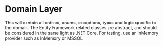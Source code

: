 ﻿# Domain Layer

This will contain all entities, enums, exceptions, types and logic specific to the domain.
The Entity Framework related classes are abstract, and should be considered in the same light as .NET Core.
For testing, use an InMemory provider such as InMemory or MSSQL.
